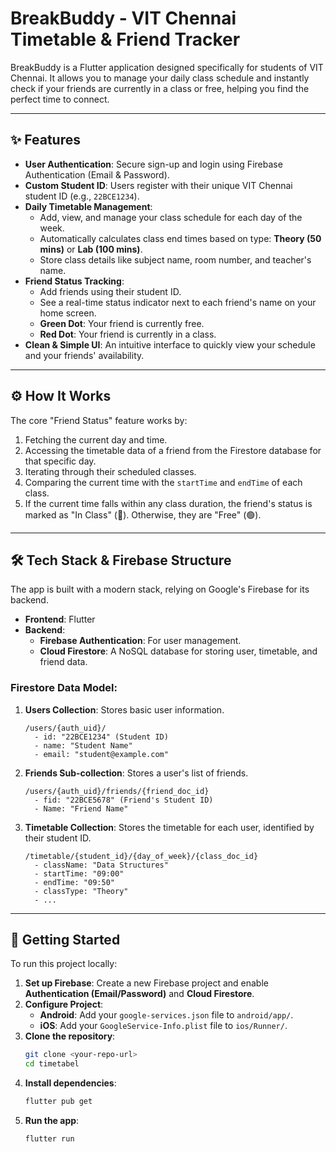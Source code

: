 # BreakBuddy - VIT Chennai Timetable & Friend Tracker

BreakBuddy is a Flutter application designed specifically for students of VIT Chennai. It allows you to manage your daily class schedule and instantly check if your friends are currently in a class or free, helping you find the perfect time to connect.



---

## ✨ Features

- **User Authentication**: Secure sign-up and login using Firebase Authentication (Email & Password).
- **Custom Student ID**: Users register with their unique VIT Chennai student ID (e.g., `22BCE1234`).
- **Daily Timetable Management**:
    - Add, view, and manage your class schedule for each day of the week.
    - Automatically calculates class end times based on type: **Theory (50 mins)** or **Lab (100 mins)**.
    - Store class details like subject name, room number, and teacher's name.
- **Friend Status Tracking**:
    - Add friends using their student ID.
    - See a real-time status indicator next to each friend's name on your home screen.
    - **Green Dot**: Your friend is currently free.
    - **Red Dot**: Your friend is currently in a class.
- **Clean & Simple UI**: An intuitive interface to quickly view your schedule and your friends' availability.

---

## ⚙️ How It Works

The core "Friend Status" feature works by:
1.  Fetching the current day and time.
2.  Accessing the timetable data of a friend from the Firestore database for that specific day.
3.  Iterating through their scheduled classes.
4.  Comparing the current time with the `startTime` and `endTime` of each class.
5.  If the current time falls within any class duration, the friend's status is marked as "In Class" (🔴). Otherwise, they are "Free" (🟢).

---

## 🛠️ Tech Stack & Firebase Structure

The app is built with a modern stack, relying on Google's Firebase for its backend.

- **Frontend**: Flutter
- **Backend**:
    - **Firebase Authentication**: For user management.
    - **Cloud Firestore**: A NoSQL database for storing user, timetable, and friend data.

### Firestore Data Model:

1.  **Users Collection**: Stores basic user information.
    ```
    /users/{auth_uid}/
      - id: "22BCE1234" (Student ID)
      - name: "Student Name"
      - email: "student@example.com"
    ```

2.  **Friends Sub-collection**: Stores a user's list of friends.
    ```
    /users/{auth_uid}/friends/{friend_doc_id}
      - fid: "22BCE5678" (Friend's Student ID)
      - Name: "Friend Name"
    ```

3.  **Timetable Collection**: Stores the timetable for each user, identified by their student ID.
    ```
    /timetable/{student_id}/{day_of_week}/{class_doc_id}
      - className: "Data Structures"
      - startTime: "09:00"
      - endTime: "09:50"
      - classType: "Theory"
      - ...
    ```

---

## 🚀 Getting Started

To run this project locally:

1.  **Set up Firebase**: Create a new Firebase project and enable **Authentication (Email/Password)** and **Cloud Firestore**.
2.  **Configure Project**:
    - **Android**: Add your `google-services.json` file to `android/app/`.
    - **iOS**: Add your `GoogleService-Info.plist` file to `ios/Runner/`.
3.  **Clone the repository**:
    ```sh
    git clone <your-repo-url>
    cd timetabel
    ```
4.  **Install dependencies**:
    ```sh
    flutter pub get
    ```
5.  **Run the app**:
    ```sh
    flutter run
    ```

